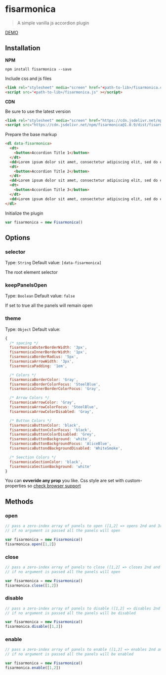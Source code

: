 # fisarmonica
> A simple vanilla js accordion plugin

[DEMO](https://fisarmonica.netlify.com/)


## Installation

**NPM**

```shell
npm install fisarmonica --save
```

Include css and js files

```html
<link rel="stylesheet" media="screen" href="<path-to-lib>/fisarmonica.css" />
<script src="<path-to-lib>/fisarmonica.js" ></script>
```

**CDN**

Be sure to use the latest version

```html
<link rel="stylesheet" media="screen" href="https://cdn.jsdelivr.net/npm/fisarmonica@1.0.9/dist/fisarmonica.min.css" />
<script src="https://cdn.jsdelivr.net/npm/fisarmonica@1.0.9/dist/fisarmonica.min.js" ></script>
```

Prepare the base markup

```html
<dl data-fisarmonica>
  <dt>
    <button>Accordion Title 1</button>
  </dt>
  <dd>Lorem ipsum dolor sit amet, consectetur adipiscing elit, sed do eiusmod tempor incididunt ut labore et dolore magna aliqua. Ut enim ad minim veniam, quis nostrud exercitation ullamco laboris nisi ut aliquip ex ea commodo consequat.</dd>
  <dt>
    <button>Accordion Title 2</button>
  </dt>
  <dd>Lorem ipsum dolor sit amet, consectetur adipiscing elit, sed do eiusmod tempor incididunt ut labore et dolore magna aliqua. Ut enim ad minim veniam, quis nostrud exercitation ullamco laboris nisi ut aliquip ex ea commodo consequat.</dd>
  <dt>
    <button>Accordion Title 3</button>
  </dt>
  <dd>Lorem ipsum dolor sit amet, consectetur adipiscing elit, sed do eiusmod tempor incididunt ut labore et dolore magna aliqua. Ut enim ad minim veniam, quis nostrud exercitation ullamco laboris nisi ut aliquip ex ea commodo consequat.</dd>
</dl>
```

Initialize the plugin

```js
var fisarmonica = new Fisarmonica()
```

## Options

### selector
Type: `String`
Default value: `[data-fisarmonica]`

The root element selector

### keepPanelsOpen
Type: `Boolean`
Default value: `false`

If set to true all the panels will remain open

### theme
Type: `Object`
Default value:

```js
{
  /* spacing */
  fisarmonicaOuterBorderWidth: '3px',
  fisarmonicaInnerBorderWidth: '1px',
  fisarmonicaBorderRadius: '5px',
  fisarmonicaArrowWidth: '3px',
  fisarmonicaPadding: '1em',

  /* Colors */
  fisarmonicaBorderColor: 'Gray',
  fisarmonicaBorderColorFocus: 'SteelBlue',
  fisarmonicaInnerBorderColorFocus: 'Gray',

  /* Arrow Colors */
  fisarmonicaArrowColor: 'Gray',
  fisarmonicaArrowColorFocus: 'SteelBlue',
  fisarmonicaArrowColorDisabled: 'Gray',

  /* Button Colors */
  fisarmonicaButtonColor: 'black',
  fisarmonicaButtonColorFocus: 'black',
  fisarmonicaButtonColorDisabled: 'Grey',
  fisarmonicaButtonBackground: 'white',
  fisarmonicaButtonBackgroundFocus: 'AliceBlue',
  fisarmonicaButtondBackgroundDisabled: 'WhiteSmoke',

  /* Seection Colors */
  fisarmonicaSectionColor: 'black',
  fisarmonicaSectionBackground: 'white'
}
```

You can **ovveride any prop** you like. Css style are set with custom-properties so [check browser support](https://caniuse.com/#feat=css-variables)


## Methods

### open

```js
// pass a zero-index array of panels to open ([1,2] => opens 2nd and 3rd panel)
// if no argument is passed all the panels will open

var fisarmonica = new Fisarmonica()
fisarmonica.open([1,2])
```

### close

```js
// pass a zero-index array of panels to close ([1,2] => closes 2nd and 3rd panel)
// if no argument is passed all the panels will open

var fisarmonica = new Fisarmonica()
fisarmonica.close([1,2])
```


### disable

```js
// pass a zero-index array of panels to disable ([1,2] => disables 2nd and 3rd panel)
// if no argument is passed all the panels will be disabled

var fisarmonica = new Fisarmonica()
fisarmonica.disable([1,2])
```

### enable

```js
// pass a zero-index array of panels to enable ([1,2] => enables 2nd and 3rd panel)
// if no argument is passed all the panels will be enabled

var fisarmonica = new Fisarmonica()
fisarmonica.enable([1,2])
```
